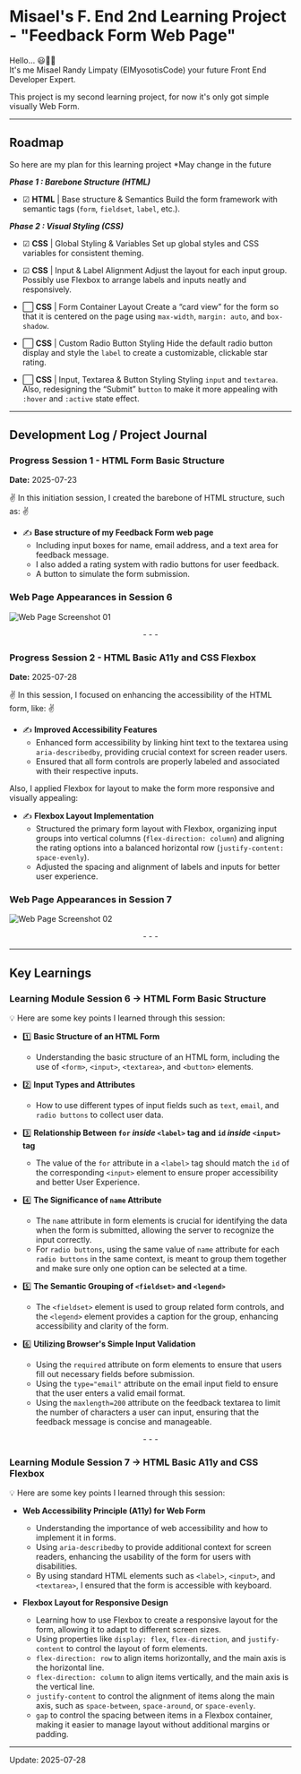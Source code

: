 # Misael's F. End 2nd Learning Project - "Feedback Form Web Page"

Hello... 😃👋🏻  
It's me Misael Randy Limpaty (ElMyosotisCode) your future Front End Developer Expert.

This project is my second learning project, for now it's only got simple visually Web Form.

---


## Roadmap

So here are my plan for this learning project
*May change in the future

**_Phase 1 : Barebone Structure (HTML)_**
- ☑ **HTML** | Base structure & Semantics
    Build the form framework with semantic tags (`form`, `fieldset`, `label`, etc.).

**_Phase 2 : Visual Styling (CSS)_**
- ☑ **CSS** | Global Styling & Variables
    Set up global styles and CSS variables for consistent theming.

- ☑ **CSS** | Input & Label Alignment
    Adjust the layout for each input group. Possibly use Flexbox to arrange labels and inputs neatly and responsively.

- ⬜ **CSS** | Form Container Layout
    Create a “card view” for the form so that it is centered on the page using `max-width`, `margin: auto`, and `box-shadow`.

- ⬜ **CSS** | Custom Radio Button Styling
    Hide the default radio button display and style the `label` to create a customizable, clickable star rating.

- ⬜ **CSS** | Input, Textarea & Button Styling
    Styling `input` and `textarea`. Also, redesigning the “Submit” `button` to make it more appealing with `:hover` and `:active` state effect.

---

## Development Log / Project Journal

### Progress Session 1 - HTML Form Basic Structure
<italic>**Date:** 2025-07-23</italic>

✌ In this initiation session, I created the barebone of HTML structure, such as: ✌
- ✍️ **Base structure of my Feedback Form web page**
    - Including input boxes for name, email address, and a text area for feedback message.
    - I also added a rating system with radio buttons for user feedback.
    - A button to simulate the form submission.

### Web Page Appearances in Session 6

![Web Page Screenshot 01](https://github.com/ElMyosotisCode/lrn-fe-proj-002-feedback-form/blob/feature/day02-form-html-a11ly-css-flexbox/images/webpage-screenshot-01.JPG)

<p align="center">- - -</p>

### Progress Session 2 - HTML Basic A11y and CSS Flexbox
<italic>**Date:** 2025-07-28</italic>

✌ In this session, I focused on enhancing the accessibility of the HTML form, like: ✌
- ✍️ **Improved Accessibility Features**
    - Enhanced form accessibility by linking hint text to the textarea using `aria-describedby`, providing crucial context for screen reader users.
    - Ensured that all form controls are properly labeled and associated with their respective inputs.

Also, I applied Flexbox for layout to make the form more responsive and visually appealing:
- ✍️ **Flexbox Layout Implementation**
    - Structured the primary form layout with Flexbox, organizing input groups into vertical columns (`flex-direction: column`) and aligning the rating options into a balanced horizontal row (`justify-content: space-evenly`).
    - Adjusted the spacing and alignment of labels and inputs for better user experience.

### Web Page Appearances in Session 7

![Web Page Screenshot 02](https://github.com/ElMyosotisCode/lrn-fe-proj-002-feedback-form/blob/feature/day02-form-html-a11ly-css-flexbox/images/webpage-screenshot-02.JPG)

<p align="center">- - -</p>

---

## Key Learnings

### Learning Module Session 6 -> HTML Form Basic Structure

💡 Here are some key points I learned through this session:
- 1️⃣ **Basic Structure of an HTML Form**
    - Understanding the basic structure of an HTML form, including the use of `<form>`, `<input>`, `<textarea>`, and `<button>` elements.

- 2️⃣ **Input Types and Attributes**
    - How to use different types of input fields such as `text`, `email`, and `radio buttons` to collect user data.

- 3️⃣ **Relationship Between `for` _inside_ `<label>` tag and `id` _inside_ `<input>` tag**
    - The value of the `for` attribute in a `<label>` tag should match the `id` of the corresponding `<input>` element to ensure proper accessibility and better User Experience.

- 4️⃣ **The Significance of `name` Attribute**
    - The `name` attribute in form elements is crucial for identifying the data when the form is submitted, allowing the server to recognize the input correctly.
    - For `radio buttons`, using the same value of `name` attribute for each `radio buttons` in the same context, is meant to group them together and make sure only one option can be selected at a time.

- 5️⃣ **The Semantic Grouping of `<fieldset>` and `<legend>`**
    - The `<fieldset>` element is used to group related form controls, and the `<legend>` element provides a caption for the group, enhancing accessibility and clarity of the form.

- 6️⃣ **Utilizing Browser's Simple Input Validation**
    - Using the `required` attribute on form elements to ensure that users fill out necessary fields before submission.
    - Using the `type="email"` attribute on the email input field to ensure that the user enters a valid email format.
    - Using the `maxlength=200` attribute on the feedback textarea to limit the number of characters a user can input, ensuring that the feedback message is concise and manageable.

<p align="center">- - -</p>

### Learning Module Session 7 -> HTML Basic A11y and CSS Flexbox

💡 Here are some key points I learned through this session:
- **Web Accessibility Principle (A11y) for Web Form**
    - Understanding the importance of web accessibility and how to implement it in forms.
    - Using `aria-describedby` to provide additional context for screen readers, enhancing the usability of the form for users with disabilities.
    - By using standard HTML elements such as `<label>`, `<input>`, and `<textarea>`, I ensured that the form is accessible with keyboard.

- **Flexbox Layout for Responsive Design**
    - Learning how to use Flexbox to create a responsive layout for the form, allowing it to adapt to different screen sizes.
    - Using properties like `display: flex`, `flex-direction`, and `justify-content` to control the layout of form elements.
    - `flex-direction: row` to align items horizontally, and the main axis is the horizontal line.
    - `flex-direction: column` to align items vertically, and the main axis is the vertical line.
    - `justify-content` to control the alignment of items along the main axis, such as `space-between`, `space-around`, or `space-evenly`.
    - `gap` to control the spacing between items in a Flexbox container, making it easier to manage layout without additional margins or padding.

---

Update: 2025-07-28